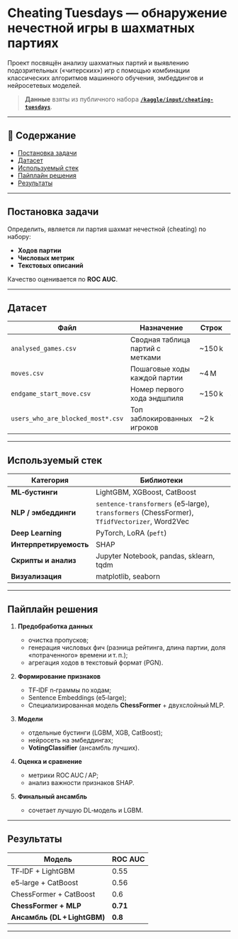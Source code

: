 # Cheating Tuesdays — обнаружение нечестной игры в шахматных партиях

Проект посвящён анализу шахматных партий и выявлению подозрительных («читерских») игр с помощью комбинации классических алгоритмов машинного обучения, эмбеддингов и нейросетевых моделей.

> **Данные** взяты из публичного набора **[`/kaggle/input/cheating-tuesdays`](https://www.kaggle.com/)**.

---

## 📑 Содержание

- [Постановка задачи](#постановка-задачи)
- [Датасет](#датасет)
- [Используемый стек](#используемый-стек)
- [Пайплайн решения](#пайплайн-решения)
- [Результаты](#результаты)

---

## Постановка задачи

Определить, является ли партия шахмат нечестной (cheating) по набору:

- **Ходов партии**  
- **Числовых метрик**  
- **Текстовых описаний**

Качество оценивается по **ROC AUC**.

---

## Датасет

| Файл | Назначение | Строк | Размер |
|------|-----------|-------|--------|
| `analysed_games.csv` | Сводная таблица партий с метками | ~150 k | 60 MB |
| `moves.csv` | Пошаговые ходы каждой партии | ~4 M | 600 MB |
| `endgame_start_move.csv` | Номер первого хода эндшпиля | ~150 k | 4 MB |
| `users_who_are_blocked_most*.csv` | Топ заблокированных игроков | ~2 k | < 1 MB |


---

## Используемый стек

| Категория | Библиотеки |
|-----------|------------|
| **ML‑бустинги** | LightGBM, XGBoost, CatBoost |
| **NLP / эмбеддинги** | `sentence‑transformers` (e5‑large), `transformers` (ChessFormer), `TfidfVectorizer`, Word2Vec |
| **Deep Learning** | PyTorch, LoRA (`peft`) |
| **Интерпретируемость** | SHAP |
| **Скрипты и анализ** | Jupyter Notebook, pandas, sklearn, tqdm |
| **Визуализация** | matplotlib, seaborn |

---

## Пайплайн решения

1. **Предобработка данных**  
   - очистка пропусков;  
   - генерация числовых фич (разница рейтинга, длина партии, доля «потраченного» времени и т. п.);  
   - агрегация ходов в текстовый формат (PGN).

2. **Формирование признаков**  
   - TF‑IDF n‑граммы по ходам;  
   - Sentence Embeddings (e5‑large);  
   - Специализированная модель **ChessFormer** + двухслойный MLP.

3. **Модели**  
   - отдельные бустинги (LGBM, XGB, CatBoost);  
   - нейросеть на эмбеддингах;  
   - **VotingClassifier** (ансамбль лучших).

4. **Оценка и сравнение**    
   - метрики ROC AUC / AP;  
   - анализ важности признаков SHAP.

5. **Финальный ансамбль**  
   - сочетает лучшую DL‑модель и LGBM.

---

## Результаты

| Модель | ROC AUC |
|--------|---------|
| TF‑IDF + LightGBM | 0.55 |
| e5‑large + CatBoost | 0.56 |
| ChessFormer + CatBoost | 0.6 |
| **ChessFormer + MLP** | **0.71** |
| **Ансамбль (DL + LightGBM)** | **0.8** | 


---

